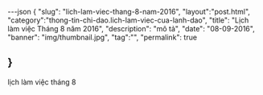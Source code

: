 ---json
{
    "slug": "lich-lam-viec-thang-8-nam-2016",
    "layout":"post.html",
    "category":"thong-tin-chi-dao.lich-lam-viec-cua-lanh-dao",
    "title": "Lịch làm việc Tháng 8 năm 2016",
    "description": "mô tả",
    "date": "08-09-2016",
    "banner": "img/thumbnail.jpg",
    "tag":"",
    "permalink": true
    
    
}
---
lịch làm việc tháng 8